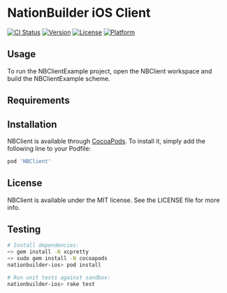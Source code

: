 # NationBuilder iOS Client 

[![CI Status](http://img.shields.io/travis/3dna/nationbuilder-ios.svg?style=flat)](https://travis-ci.org/3dna/nationbuilder-ios)
[![Version](https://img.shields.io/cocoapods/v/NBClient.svg?style=flat)](http://cocoadocs.org/docsets/NBClient)
[![License](https://img.shields.io/cocoapods/l/NBClient.svg?style=flat)](http://cocoadocs.org/docsets/NBClient)
[![Platform](https://img.shields.io/cocoapods/p/NBClient.svg?style=flat)](http://cocoadocs.org/docsets/NBClient)

## Usage

To run the NBClientExample project, open the NBClient workspace and build the
NBClientExample scheme.

## Requirements

## Installation

NBClient is available through [CocoaPods](http://cocoapods.org). To install
it, simply add the following line to your Podfile:

```ruby
pod 'NBClient'
```

## License

NBClient is available under the MIT license. See the LICENSE file for more info.

## Testing

```bash
# Install dependencies:
~> gem install -N xcpretty
~> sudo gem install -N cocoapods
nationbuilder-ios> pod install

# Run unit tests against sandbox:
nationbuilder-ios> rake test
```
